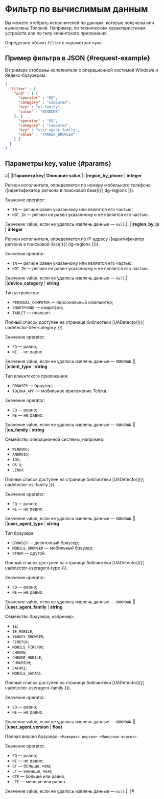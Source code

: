 # Фильтр по вычислимым данным

Вы можете отобрать исполнителей по данным, которые получены или вычислены Толокой. Например, по техническим характеристикам устройств или по типу клиентского приложения.

Определите объект `filter` в параметрах пула.

## Пример фильтра в JSON {#request-example}

В примере отобраны исполнители с операционной системой Windows и Яндекс-браузером.

```json
{
  "filter" : {
    "and" : [ {
      "operator" : "EQ",
      "category" : "computed",
      "key" : "os_family",
      "value" : "WINDOWS"
    }, {
      "operator" : "EQ",
      "category" : "computed",
      "key" : "user_agent_family",
      "value" : "YANDEX_BROWSER"
    } ]
  }
}
```

## Параметры key, value {#params}

#|
||**Параметр key**| **Описание value**||
||**region_by_phone** | **integer**

Регион исполнителя, определяется по номеру мобильного телефона ([идентификатор региона в поисковой базе]({{ dg-regions })).

Значение operator:

- `IN` — регион равен указанному или является его частью;
- `NOT_IN` — регион не равен указанному и не является его частью.

Значение value, если не удалось извлечь данные — `null`.||
||**region_by_ip** | **integer**

Регион исполнителя, определяется по IP-адресу ([идентификатор региона в поисковой базе]({{ dg-regions }})).

Значение operator:

- `IN` — регион равен указанному или является его частью;
- `NOT_IN` — регион не равен указанному и не является его частью.

Значение value, если не удалось извлечь данные — `null`.||
||**device_category** | **string**

Тип устройства:

- `PERSONAL_COMPUTER` — персональный компьютер;
- `SMARTPHONE` — смартфон;
- `TABLET` — планшет.

Полный список доступен на странице библиотеки [UADetector]({{ uadetector-dev-category }}).

Значение operator:

- `EQ` — равно;
- `NE` — не равно.

Значение value, если не удалось извлечь данные — `UNKNOWN`.||
||**client_type** | **string**

Тип клиентского приложения:

- `BROWSER` — браузер;
- `TOLOKA_APP` — мобильное приложение Toloka.

Значение operator:

- `EQ` — равно;
- `NE` — не равно.

Значение value, если не удалось извлечь данные — `UNKNOWN`.||
||**os_family** | **string**

Семейство операционной системы, например:

- `WINDOWS`;
- `ANDROID`;
- `IOS;`
- `OS X`;
- `LINUX`.

Полный список доступен на странице библиотеки [UADetector]({{ uadetector-os-family }}).

Значение operator:

- `EQ` — равно;
- `NE` — не равно.

Значение value, если не удалось извлечь данные — `UNKNOWN`.||
||**user_agent_type** | **string**

Тип браузера:

- `BROWSER` — десктопный браузер;
- `MOBILE_BROWSER` — мобильный браузер;
- `OTHER` — другой.

Полный список доступен на странице библиотеки [UADetector]({{ uadetector-useragent-type }}).

Значение operator:

- `EQ` — равно;
- `NE` — не равно.

Значение value, если не удалось извлечь данные — `UNKNOWN`.||
||**user_agent_family** | **string**

Семейство браузера, например:

- `IE`;
- `IE_MOBILE`;
- `YANDEX_BROWSER`;
- `FIREFOX`;
- `MOBILE_FIREFOX`;
- `CHROME`;
- `CHROME_MOBILE`;
- `CHROMIUM`;
- `SAFARI`;
- `MOBILE_SAFARI`.

Полный список доступен на странице библиотеки [UADetector]({{ uadetector-useragent-family }}).

Значение operator:

- `EQ` — равно;
- `NE` — не равно.

Значение value, если не удалось извлечь данные — `UNKNOWN`.||
||**user_agent_version** | **float**

Полная версия браузера: `<Мажорная версия>.<Минорная версия>.`

Значение operator:

- `EQ` — равно;
- `NE` — не равно;
- `GT` — больше, чем;
- `LT` — меньше, чем;
- `GTE` — больше или равно;
- `LTE` — меньше или равно.

Значение value, если не удалось извлечь данные — `null`.||
|#